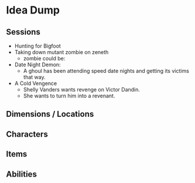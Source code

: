 # Idea Dump

## Sessions
- Hunting for Bigfoot
- Taking down mutant zombie on zeneth
	- zombie could be: 
- Date Night Demon:
	- A ghoul has been attending speed date nights and getting its victims that way. 
- A Cold Vengence
	- Shelly Vanders  wants revenge on Victor Dandin. 
	- She wants to turn him into a revenant.
## Dimensions / Locations

## Characters

## Items

## Abilities

## 